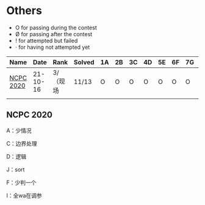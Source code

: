 # Others

- O for passing during the contest
- Ø for passing after the contest
- ! for attempted but failed
- · for having not attempted yet



| Name                                                | Date     | Rank     | Solved | 1A   | 2B   | 3C   | 4D   | 5E   | 6F   | 7G   | 8H   | 9I   | 10J  | 11K  | 12L  | 13M  |
| --------------------------------------------------- | -------- | -------- | ------ | ---- | ---- | ---- | ---- | ---- | ---- | ---- | ---- | ---- | ---- | ---- | ---- | ---- |
| [NCPC 2020](https://vjudge.net/contest/462676#rank) | 21-10-16 | 3/（现场 | 11/13  | O    | O    | O    | O    | O    | O    | O    |      | O    | O    | O    |      | O    |
|                                                     |          |          |        |      |      |      |      |      |      |      |      |      |      |      |      |      |



## NCPC 2020

A：少情况

C：边界处理

D：逻辑

J：sort

F：少判一个

I：全wa在调参
